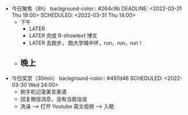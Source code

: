 - 今日聚焦（8h）
  background-color:: #264c9b
  DEADLINE: <2022-03-31 Thu 19:00>
  SCHEDULED: <2022-03-31 Thu 14:00>
	- 下午
		- LATER
		- LATER 完成 R-showtext 博文
		- LATER 去跑步， 跑大学城中环，run，run，run！
	- 晚上
		-
- 今日奖赏（30min）
  background-color:: #497d46
  SCHEDULED: <2022-03-30 Wed 24:00>
	- 刷手机记录美言美语
	- 回复微信消息，没有当我没说
	- 洗澡 --> 打开 Youtube 英文视频 --> 入眠